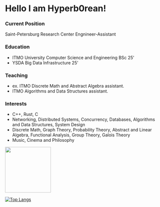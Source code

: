 # Hello I am Hyperb0rean!

### Current Position 
Saint-Petersburg Research Center Engnineer-Assistant

### Education
 - ITMO University Computer Science and Engineering BSc 25'
 - YSDA Big Data Infrastructure 25'

### Teaching
 - ex. ITMO Discrete Math and Abstract Algebra assistant.
 - ITMO Algorithms and Data Structures assistant.

### Interests
- C++, Rust, C
- Networking, Distributed Systems, Concurrency, Databases, Algorithms and Data Structures, System Design
- Discrete Math, Graph Theory, Probability Theory, Abstract and Linear Algebra, Functional Analysis, Group Theory, Galois Theory
- Music, Cinema and Philosophy



<p>
<a href="https://github-readme-stats.vercel.app/api?username=Hyperb0rean&show_icons=true&count_private=true">
       <img height=150 src="https://github-readme-stats.vercel.app/api?username=Hyperb0rean&show_icons=true&count_private=true"/>
</a>

[![Top Langs](https://github-readme-stats.vercel.app/api/top-langs/?username=hyperb0rean&exclude_repo=teaching&layout=pie&count_private=true)](https://github.com/anuraghazra/github-readme-stats)
</p>
